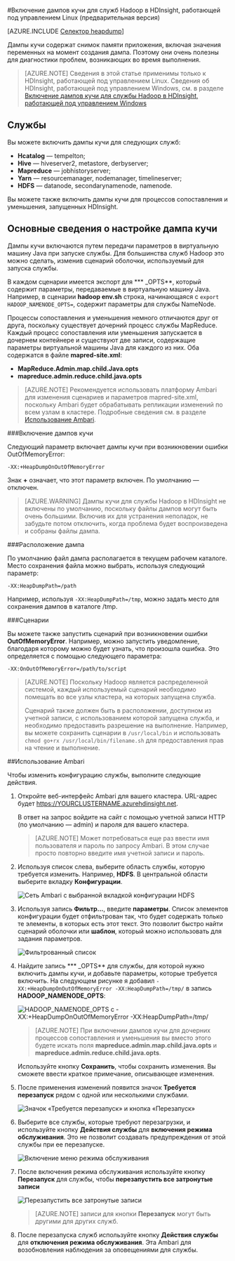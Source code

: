 <properties
	pageTitle="Включение дампов кучи для служб Hadoop в HDInsight | Microsoft Azure"
	description="Включение дампов кучи для служб Hadoop с кластеров HDInsight, работающих под управлением Linux, для отладки и анализа."
	services="hdinsight"
	documentationCenter=""
	authors="Blackmist"
	manager="paulettm"
	editor="cgronlun"
	tags="azure-portal"/>

<tags
	ms.service="hdinsight"
	ms.workload="big-data"
	ms.tgt_pltfrm="na"
	ms.devlang="na"
	ms.topic="article"
	ms.date="07/12/2016"
	ms.author="larryfr"/>


#Включение дампов кучи для служб Hadoop в HDInsight, работающей под управлением Linux (предварительная версия)

[AZURE.INCLUDE [Селектор heapdump](../../includes/hdinsight-selector-heap-dump.md)]

Дампы кучи содержат снимок памяти приложения, включая значения переменных на момент создания дампа. Поэтому они очень полезны для диагностики проблем, возникающих во время выполнения.

> [AZURE.NOTE] Сведения в этой статье применимы только к HDInsight, работающей под управлением Linux. Сведения об HDInsight, работающей под управлением Windows, см. в разделе [Включение дампов кучи для службы Hadoop в HDInsight, работающей под управлением Windows](hdinsight-hadoop-collect-debug-heap-dumps.md)

## <a name="whichServices"></a>Службы

Вы можете включить дампы кучи для следующих служб:

*  **Hcatalog** — tempelton;
*  **Hive** — hiveserver2, metastore, derbyserver;
*  **Mapreduce** — jobhistoryserver;
*  **Yarn** — resourcemanager, nodemanager, timelineserver;
*  **HDFS** — datanode, secondarynamenode, namenode.

Вы можете также включить дампы кучи для процессов сопоставления и уменьшения, запущенных HDInsight.

## <a name="configuration"></a>Основные сведения о настройке дампа кучи

Дампы кучи включаются путем передачи параметров в виртуальную машину Java при запуске службы. Для большинства служб Hadoop это можно сделать, изменив сценарий оболочки, используемый для запуска службы.

В каждом сценарии имеется экспорт для *** \_OPTS**, который содержит параметры, передаваемые в виртуальную машину Java. Например, в сценарии **hadoop env.sh** строка, начинающаяся с `export HADOOP_NAMENODE_OPTS=`, содержит параметры для службы NameNode.

Процессы сопоставления и уменьшения немного отличаются друг от друга, поскольку существует дочерний процесс службы MapReduce. Каждый процесс сопоставления или уменьшения запускается в дочернем контейнере и существуют две записи, содержащие параметры виртуальной машины Java для каждого из них. Оба содержатся в файле **mapred-site.xml**:

* **MapReduce.Admin.map.child.Java.opts**
* **mapreduce.admin.reduce.child.java.opts**

> [AZURE.NOTE] Рекомендуется использовать платформу Ambari для изменения сценариев и параметров mapred-site.xml, поскольку Ambari будет обрабатывать репликации изменений по всем узлам в кластере. Подробные сведения см. в разделе [Использование Ambari](#using-ambari).

###Включение дампов кучи

Следующий параметр включает дампы кучи при возникновении ошибки OutOfMemoryError:

    -XX:+HeapDumpOnOutOfMemoryError

Знак **+** означает, что этот параметр включен. По умолчанию — отключен.

> [AZURE.WARNING] Дампы кучи для службы Hadoop в HDInsight не включены по умолчанию, поскольку файлы дампов могут быть очень большими. Включив их для устранения неполадок, не забудьте потом отключить, когда проблема будет воспроизведена и собраны файлы дампа.

###Расположение дампа

По умолчанию файл дампа располагается в текущем рабочем каталоге. Место сохранения файла можно выбрать, используя следующий параметр:

    -XX:HeapDumpPath=/path

Например, используя `-XX:HeapDumpPath=/tmp`, можно задать место для сохранения дампов в каталоге /tmp.

###Сценарии

Вы можете также запустить сценарий при возникновении ошибки **OutOfMemoryError**. Например, можно запустить уведомление, благодаря которому можно будет узнать, что произошла ошибка. Это определяется с помощью следующего параметра:

    -XX:OnOutOfMemoryError=/path/to/script

> [AZURE.NOTE] Поскольку Hadoop является распределенной системой, каждый используемый сценарий необходимо помещать во все узлы кластера, на которых запущена служба.
>
> Сценарий также должен быть в расположении, доступном из учетной записи, с использованием которой запущена служба, и необходимо предоставить разрешение на выполнение. Например, вы можете сохранить сценарии в `/usr/local/bin` и использовать `chmod go+rx /usr/local/bin/filename.sh` для предоставления прав на чтение и выполнение.

##Использование Ambari

Чтобы изменить конфигурацию службы, выполните следующие действия.

1. Откройте веб-интерфейс Ambari для вашего кластера. URL-адрес будет https://YOURCLUSTERNAME.azurehdinsight.net.

    В ответ на запрос войдите на сайт с помощью учетной записи HTTP (по умолчанию — admin) и пароля для вашего кластера.

    > [AZURE.NOTE] Может потребоваться еще раз ввести имя пользователя и пароль по запросу Ambari. В этом случае просто повторно введите имя учетной записи и пароль.

2. Используя список слева, выберите область службы, которую требуется изменить. Например, **HDFS**. В центральной области выберите вкладку **Конфигурации**.

    ![Сеть Ambari с выбранной вкладкой конфигурации HDFS](./media/hdinsight-hadoop-heap-dump-linux/serviceconfig.png)

3. Используя запись **Фильтр...**, введите **параметры**. Список элементов конфигурации будет отфильтрован так, что будет содержать только те элементы, в которых есть этот текст. Это позволит быстро найти сценарий оболочки или **шаблон**, который можно использовать для задания параметров.

    ![Фильтрованный список](./media/hdinsight-hadoop-heap-dump-linux/filter.png)

4. Найдите запись *** \_OPTS** для службы, для которой нужно включить дампы кучи, и добавьте параметры, которые требуется включить. На следующем рисунке я добавил `-XX:+HeapDumpOnOutOfMemoryError -XX:HeapDumpPath=/tmp/` в запись **HADOOP\_NAMENODE\_OPTS**:

    ![HADOOP\_NAMENODE\_OPTS с -XX:+HeapDumpOnOutOfMemoryError -XX:HeapDumpPath=/tmp/](./media/hdinsight-hadoop-heap-dump-linux/opts.png)

	> [AZURE.NOTE] При включении дампов кучи для дочерних процессов сопоставления и уменьшения вы вместо этого будете искать поля **mapreduce.admin.map.child.java.opts** и **mapreduce.admin.reduce.child.java.opts**.

    Используйте кнопку **Сохранить**, чтобы сохранить изменения. Вы сможете ввести краткое примечание, описывающее изменения.

5. После применения изменений появится значок **Требуется перезапуск** рядом с одной или несколькими службами.

    ![Значок «Требуется перезапуск» и кнопка «Перезапуск»](./media/hdinsight-hadoop-heap-dump-linux/restartrequiredicon.png)

6. Выберите все службы, которые требуют перезагрузки, и используйте кнопку **Действия службы** для **включения режима обслуживания**. Это не позволит создавать предупреждения от этой службы при ее перезапуске.

    ![Включение меню режима обслуживания](./media/hdinsight-hadoop-heap-dump-linux/maintenancemode.png)

7. После включения режима обслуживания используйте кнопку **Перезапуск** для службы, чтобы **перезапустить все затронутые записи**

    ![Перезапустить все затронутые записи](./media/hdinsight-hadoop-heap-dump-linux/restartbutton.png)

    > [AZURE.NOTE] записи для кнопки **Перезапуск** могут быть другими для других служб.

8. После перезапуска служб используйте кнопку **Действия службы** для **отключения режима обслуживания**. Эта Ambari для возобновления наблюдения за оповещениями для службы.

<!---HONumber=AcomDC_0713_2016-->